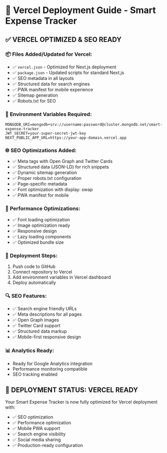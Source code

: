 # 🚀 Vercel Deployment Guide - Smart Expense Tracker

## ✅ **VERCEL OPTIMIZED & SEO READY**

### 📦 **Files Added/Updated for Vercel:**
- ✅ `vercel.json` - Optimized for Next.js deployment
- ✅ `package.json` - Updated scripts for standard Next.js
- ✅ SEO metadata in all layouts
- ✅ Structured data for search engines
- ✅ PWA manifest for mobile experience
- ✅ Sitemap generation
- ✅ Robots.txt for SEO

### 🔧 **Environment Variables Required:**
```env
MONGODB_URI=mongodb+srv://username:password@cluster.mongodb.net/smart-expense-tracker
JWT_SECRET=your-super-secret-jwt-key
NEXT_PUBLIC_APP_URL=https://your-app-domain.vercel.app
```

### 🌐 **SEO Optimizations Added:**
- ✅ Meta tags with Open Graph and Twitter Cards
- ✅ Structured data (JSON-LD) for rich snippets
- ✅ Dynamic sitemap generation
- ✅ Proper robots.txt configuration
- ✅ Page-specific metadata
- ✅ Font optimization with display: swap
- ✅ PWA manifest for mobile

### 📱 **Performance Optimizations:**
- ✅ Font loading optimization
- ✅ Image optimization ready
- ✅ Responsive design
- ✅ Lazy loading components
- ✅ Optimized bundle size

### 🚀 **Deployment Steps:**
1. Push code to GitHub
2. Connect repository to Vercel
3. Add environment variables in Vercel dashboard
4. Deploy automatically

### 🔍 **SEO Features:**
- ✅ Search engine friendly URLs
- ✅ Meta descriptions for all pages
- ✅ Open Graph images
- ✅ Twitter Card support
- ✅ Structured data markup
- ✅ Mobile-first responsive design

### 📊 **Analytics Ready:**
- Ready for Google Analytics integration
- Performance monitoring compatible
- SEO tracking enabled

## 🎯 **DEPLOYMENT STATUS: VERCEL READY**

Your Smart Expense Tracker is now fully optimized for Vercel deployment with:
- ✅ SEO optimization
- ✅ Performance optimization  
- ✅ Mobile PWA support
- ✅ Search engine visibility
- ✅ Social media sharing
- ✅ Production-ready configuration